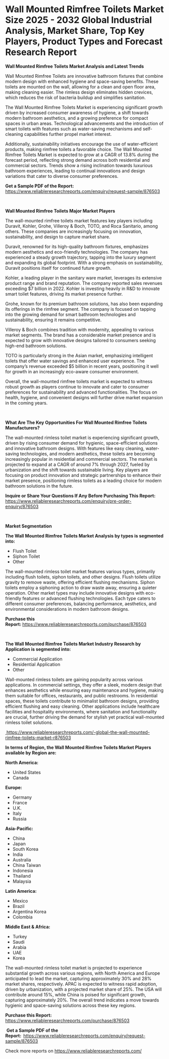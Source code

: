 <p><h1>Wall Mounted Rimfree Toilets Market Size 2025 - 2032 Global Industrial Analysis, Market Share, Top Key Players, Product Types and Forecast Research Report</h1></p><p><strong>Wall Mounted Rimfree Toilets Market Analysis and Latest Trends</strong></p>
<p><p>Wall Mounted Rimfree Toilets are innovative bathroom fixtures that combine modern design with enhanced hygiene and space-saving benefits. These toilets are mounted on the wall, allowing for a clean and open floor area, making cleaning easier. The rimless design eliminates hidden crevices, which reduces the risk of bacteria buildup and simplifies sanitation. </p><p>The Wall Mounted Rimfree Toilets Market is experiencing significant growth driven by increased consumer awareness of hygiene, a shift towards modern bathroom aesthetics, and a growing preference for compact spaces in urban areas. Technological advancements and the introduction of smart toilets with features such as water-saving mechanisms and self-cleaning capabilities further propel market interest.</p><p>Additionally, sustainability initiatives encourage the use of water-efficient products, making rimfree toilets a favorable choice. The Wall Mounted Rimfree Toilets Market is expected to grow at a CAGR of 13.8% during the forecast period, reflecting strong demand across both residential and commercial sectors. Trends show a rising inclination towards luxurious bathroom experiences, leading to continual innovations and design variations that cater to diverse consumer preferences.</p></p>
<p><strong>Get a Sample PDF of the Report:&nbsp;</strong> <a href="https://www.reliableresearchreports.com/enquiry/request-sample/876503?utm_campaign=9&utm_medium=2&utm_source=Github&utm_content=ia&utm_term=21032025&utm_id=wall-mounted-rimfree-toilets">https://www.reliableresearchreports.com/enquiry/request-sample/876503</a></p>
<p>&nbsp;</p>
<p><strong>Wall Mounted Rimfree Toilets Major Market Players</strong></p>
<p><p>The wall-mounted rimfree toilets market features key players including Duravit, Kohler, Grohe, Villeroy & Boch, TOTO, and Roca Sanitario, among others. These companies are increasingly focusing on innovation, sustainability, and design to capture market share.</p><p>Duravit, renowned for its high-quality bathroom fixtures, emphasizes modern aesthetics and eco-friendly technologies. The company has experienced a steady growth trajectory, tapping into the luxury segment and expanding its global footprint. With a strong emphasis on sustainability, Duravit positions itself for continued future growth.</p><p>Kohler, a leading player in the sanitary ware market, leverages its extensive product range and brand reputation. The company reported sales revenues exceeding $7 billion in 2022. Kohler is investing heavily in R&D to innovate smart toilet features, driving its market presence further.</p><p>Grohe, known for its premium bathroom solutions, has also been expanding its offerings in the rimfree segment. The company is focused on tapping into the growing demand for smart bathroom technologies and sustainability, ensuring it remains competitive.</p><p>Villeroy & Boch combines tradition with modernity, appealing to various market segments. The brand has a considerable market presence and is expected to grow with innovative designs tailored to consumers seeking high-end bathroom solutions.</p><p>TOTO is particularly strong in the Asian market, emphasizing intelligent toilets that offer water savings and enhanced user experience. The company’s revenue exceeded $5 billion in recent years, positioning it well for growth in an increasingly eco-aware consumer environment.</p><p>Overall, the wall-mounted rimfree toilets market is expected to witness robust growth as players continue to innovate and cater to consumer preferences for sustainability and advanced functionalities. The focus on health, hygiene, and convenient designs will further drive market expansion in the coming years.</p></p>
<p>&nbsp;</p>
<p><strong>What Are The Key Opportunities For Wall Mounted Rimfree Toilets Manufacturers?</strong></p>
<p><p>The wall-mounted rimless toilet market is experiencing significant growth, driven by rising consumer demand for hygienic, space-efficient solutions and innovative bathroom designs. With features like easy cleaning, water-saving technologies, and modern aesthetics, these toilets are becoming increasingly popular in residential and commercial sectors. The market is projected to expand at a CAGR of around 7% through 2027, fueled by urbanization and the shift towards sustainable living. Key players are focusing on product innovation and strategic partnerships to enhance their market presence, positioning rimless toilets as a leading choice for modern bathroom solutions in the future.</p></p>
<p><strong>Inquire or Share Your Questions If Any Before Purchasing This Report:</strong> <a href="https://www.reliableresearchreports.com/enquiry/pre-order-enquiry/876503?utm_campaign=9&utm_medium=2&utm_source=Github&utm_content=ia&utm_term=21032025&utm_id=wall-mounted-rimfree-toilets">https://www.reliableresearchreports.com/enquiry/pre-order-enquiry/876503</a></p>
<p>&nbsp;</p>
<p><strong>Market Segmentation</strong></p>
<p><strong>The Wall Mounted Rimfree Toilets Market Analysis by types is segmented into:</strong></p>
<p><ul><li>Flush Toilet</li><li>Siphon Toilet</li><li>Other</li></ul></p>
<p><p>The wall-mounted rimless toilet market features various types, primarily including flush toilets, siphon toilets, and other designs. Flush toilets utilize gravity to remove waste, offering efficient flushing mechanisms. Siphon toilets employ a siphoning action to draw waste away, ensuring a quieter operation. Other market types may include innovative designs with eco-friendly features or advanced flushing technologies. Each type caters to different consumer preferences, balancing performance, aesthetics, and environmental considerations in modern bathroom designs.</p></p>
<p><strong>Purchase this Report:&nbsp;</strong><a href="https://www.reliableresearchreports.com/purchase/876503?utm_campaign=9&utm_medium=2&utm_source=Github&utm_content=ia&utm_term=21032025&utm_id=wall-mounted-rimfree-toilets">https://www.reliableresearchreports.com/purchase/876503</a></p>
<p>&nbsp;</p>
<p><strong>The Wall Mounted Rimfree Toilets Market Industry Research by Application is segmented into:</strong></p>
<p><ul><li>Commercial Application</li><li>Residential Application</li><li>Other</li></ul></p>
<p><p>Wall-mounted rimless toilets are gaining popularity across various applications. In commercial settings, they offer a sleek, modern design that enhances aesthetics while ensuring easy maintenance and hygiene, making them suitable for offices, restaurants, and public restrooms. In residential spaces, these toilets contribute to minimalist bathroom designs, providing efficient flushing and easy cleaning. Other applications include healthcare facilities and hospitality environments, where sanitation and functionality are crucial, further driving the demand for stylish yet practical wall-mounted rimless toilet solutions.</p></p>
<p><a href="https://www.reliableresearchreports.com/-global-the-wall-mounted-rimfree-toilets-market-r876503?utm_campaign=9&utm_medium=2&utm_source=Github&utm_content=ia&utm_term=21032025&utm_id=wall-mounted-rimfree-toilets">&nbsp;https://www.reliableresearchreports.com/-global-the-wall-mounted-rimfree-toilets-market-r876503</a></p>
<p><strong>In terms of Region, the Wall Mounted Rimfree Toilets Market Players available by Region are:</strong></p>
<p>
    <p> <strong> North America: </strong>
        <ul>
            <li>United States</li>
            <li>Canada</li>
        </ul>
        </p> 
    <p> <strong> Europe: </strong>
        <ul>
            <li>Germany</li>
            <li>France</li>
            <li>U.K.</li>
            <li>Italy</li>
            <li>Russia</li>
        </ul>
        </p> 
    <p> <strong> Asia-Pacific: </strong>
        <ul>
            <li>China</li>
            <li>Japan</li>
            <li>South Korea</li>
            <li>India</li>
            <li>Australia</li>
            <li>China Taiwan</li>
            <li>Indonesia</li>
            <li>Thailand</li>
            <li>Malaysia</li>
        </ul>
        </p> 
    <p> <strong> Latin America: </strong>
        <ul>
            <li>Mexico</li>
            <li>Brazil</li>
            <li>Argentina Korea</li>
            <li>Colombia</li>
        </ul>
        </p> 
    <p> <strong> Middle East & Africa: </strong>
        <ul>
            <li>Turkey</li>
            <li>Saudi</li>
            <li>Arabia</li>
            <li>UAE</li>
            <li>Korea</li>
        </ul>
    </p>
    </p>
<p><p>The wall-mounted rimless toilet market is projected to experience substantial growth across various regions, with North America and Europe anticipated to lead the market, capturing approximately 30% and 28% market shares, respectively. APAC is expected to witness rapid adoption, driven by urbanization, with a projected market share of 25%. The USA will contribute around 15%, while China is poised for significant growth, capturing approximately 20%. The overall trend indicates a move towards hygienic and space-saving solutions across these key regions.</p></p>
<p><strong>Purchase this Report: </strong><a href="https://www.reliableresearchreports.com/purchase/876503?utm_campaign=9&utm_medium=2&utm_source=Github&utm_content=ia&utm_term=21032025&utm_id=wall-mounted-rimfree-toilets">https://www.reliableresearchreports.com/purchase/876503</a></p>
<p>&nbsp;<strong>Get a Sample PDF of the Report:&nbsp;&nbsp;</strong><a href="https://www.reliableresearchreports.com/enquiry/request-sample/876503?utm_campaign=9&utm_medium=2&utm_source=Github&utm_content=ia&utm_term=21032025&utm_id=wall-mounted-rimfree-toilets">https://www.reliableresearchreports.com/enquiry/request-sample/876503</a></p>
<p><strong></strong></p>
<p>Check more reports on <a href="https://www.reliableresearchreports.com/?utm_campaign=9&utm_medium=2&utm_source=Github&utm_content=ia&utm_term=21032025&utm_id=wall-mounted-rimfree-toilets">https://www.reliableresearchreports.com/</a></p>